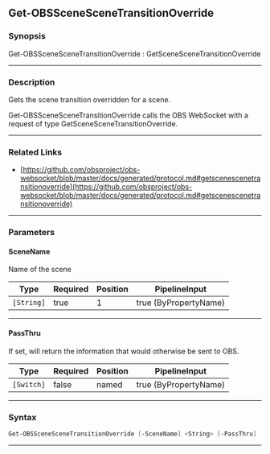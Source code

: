 Get-OBSSceneSceneTransitionOverride
-----------------------------------
### Synopsis
Get-OBSSceneSceneTransitionOverride : GetSceneSceneTransitionOverride

---
### Description

Gets the scene transition overridden for a scene.


Get-OBSSceneSceneTransitionOverride calls the OBS WebSocket with a request of type GetSceneSceneTransitionOverride.

---
### Related Links
* [https://github.com/obsproject/obs-websocket/blob/master/docs/generated/protocol.md#getscenescenetransitionoverride](https://github.com/obsproject/obs-websocket/blob/master/docs/generated/protocol.md#getscenescenetransitionoverride)



---
### Parameters
#### **SceneName**

Name of the scene






|Type      |Required|Position|PipelineInput        |
|----------|--------|--------|---------------------|
|`[String]`|true    |1       |true (ByPropertyName)|



---
#### **PassThru**

If set, will return the information that would otherwise be sent to OBS.






|Type      |Required|Position|PipelineInput        |
|----------|--------|--------|---------------------|
|`[Switch]`|false   |named   |true (ByPropertyName)|



---
### Syntax
```PowerShell
Get-OBSSceneSceneTransitionOverride [-SceneName] <String> [-PassThru] [<CommonParameters>]
```
---
